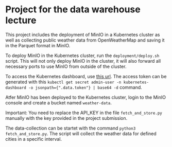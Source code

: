 # Project for the data warehouse lecture

This project includes the deployment of MinIO in a Kubernetes cluster as well as collecting public weather data from OpenWeatherMap and saving it in the Parquet format in MinIO.

To deploy MinIO in the Kubernetes cluster, run the `deployment/deploy.sh` script. This will not only deploy MinIO in the cluster, it will also forward all necessary ports to use MinIO from outside of the cluster.

To access the Kubernetes dashboard, use [this url](http://localhost:8001/api/v1/namespaces/kubernetes-dashboard/services/https:kubernetes-dashboard:/proxy/).
The access token can be generated with this `kubectl get secret admin-user -n kubernetes-dashboard -o jsonpath={".data.token"} | base64 -d` command.

Atfer MinIO has been deployed to the Kubernetes cluster, login to the MinIO console and create a bucket named `weather-data`.

Important: You need to replace the API_KEY in the file `fetch_and_store.py` manually with the key provided in the project submission.

The data-collection can be startet with the command `python3 fetch_and_store.py`. The script will collect the weather data for defined cities in a specific interval.
